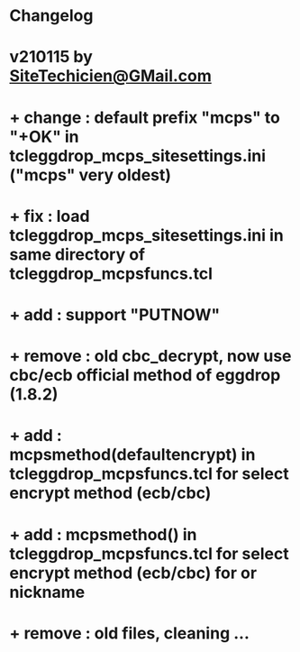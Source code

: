 # Changelog
# 	v210115 by SiteTechicien@GMail.com
#		+ change	: default prefix "mcps" to "+OK" in tcleggdrop_mcps_sitesettings.ini ("mcps" very oldest)
#		+ fix 		: load tcleggdrop_mcps_sitesettings.ini in same directory of tcleggdrop_mcpsfuncs.tcl
#		+ add 		: support "PUTNOW"
#		+ remove	: old cbc_decrypt, now use cbc/ecb official method of eggdrop (1.8.2)
#		+ add		: mcpsmethod(defaultencrypt) in tcleggdrop_mcpsfuncs.tcl for select encrypt method (ecb/cbc)
#		+ add		: mcpsmethod(<channelname>) in tcleggdrop_mcpsfuncs.tcl for select encrypt method (ecb/cbc) for <channelname> or nickname
#		+ remove	: old files, cleaning ...

